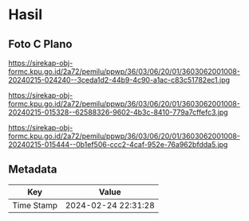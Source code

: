 # Hasil

## Foto C Plano

https://sirekap-obj-formc.kpu.go.id/2a72/pemilu/ppwp/36/03/06/20/01/3603062001008-20240215-024240--3ceda1d2-44b9-4c90-a1ac-c83c51782ec1.jpg

https://sirekap-obj-formc.kpu.go.id/2a72/pemilu/ppwp/36/03/06/20/01/3603062001008-20240215-015328--62588326-9602-4b3c-8410-779a7cffefc3.jpg

https://sirekap-obj-formc.kpu.go.id/2a72/pemilu/ppwp/36/03/06/20/01/3603062001008-20240215-015444--0b1ef506-ccc2-4caf-952e-76a962bfdda5.jpg


## Metadata

| Key        | Value               |
| ---------- | ------------------- |
| Time Stamp | 2024-02-24 22:31:28 |



